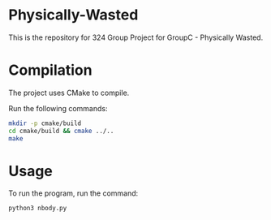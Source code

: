 # Physically-Wasted

This is the repository for 324 Group Project for GroupC - Physically Wasted.

# Compilation

The project uses CMake to compile.

Run the following commands:
```bash
mkdir -p cmake/build
cd cmake/build && cmake ../..
make
```

# Usage

To run the program, run the command:

```bash
python3 nbody.py
```
